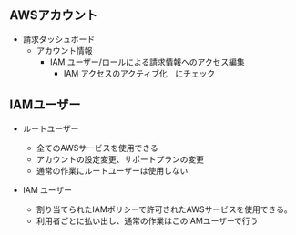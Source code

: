 ## AWSアカウント
- 請求ダッシュボード
    - アカウント情報
        - IAM ユーザー/ロールによる請求情報へのアクセス編集
            - IAM アクセスのアクティブ化　にチェック

## IAMユーザー
- ルートユーザー
    - 全てのAWSサービスを使用できる
    - アカウントの設定変更、サポートプランの変更
    - 通常の作業にルートユーザーは使用しない

- IAM ユーザー
    - 割り当てられたIAMポリシーで許可されたAWSサービスを使用できる。
    - 利用者ごとに払い出し、通常の作業はこのIAMユーザーで行う




